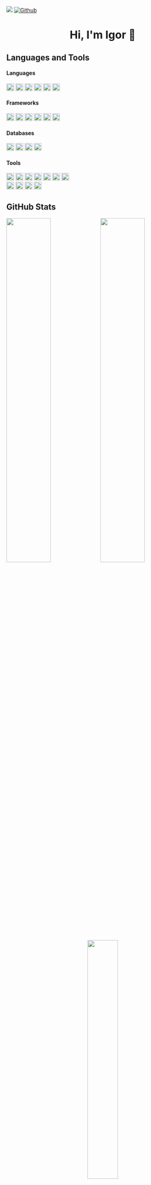 ![](https://visitor-badge.laobi.icu/badge?page_id=igordzierwa)
[![Github](https://img.shields.io/github/followers/igordzierwa?label=Follow&style=social)](https://github.com/CharalambosIoannou)

<div align="center">
  <h1 style="text-align:center">Hi, I'm Igor 👋</h1>
</div>

## Languages and Tools
<!---
https://github.com/danmadeira/simple-icon-badges
https://github.com/Ileriayo/markdown-badges
-->
#### Languages
<div>
  <img height=20 src="https://img.shields.io/badge/python-3670A0?style=for-the-badge&logo=python&logoColor=ffdd54"/>
  <img height=20 src="https://img.shields.io/badge/java-%23ED8B00.svg?style=for-the-badge&logo=java&logoColor=white" />
  <img height=20 src="https://img.shields.io/badge/javascript-%23323330.svg?style=for-the-badge&logo=javascript&logoColor=%23F7DF1E" />
  <img height=20 src="https://img.shields.io/badge/typescript-%23007ACC.svg?style=for-the-badge&logo=typescript&logoColor=white" />
  <img height=20 src="https://img.shields.io/badge/r-%23276DC3.svg?style=for-the-badge&logo=r&logoColor=white" />
  <img height=20 src="https://img.shields.io/badge/-GraphQL-E10098?style=for-the-badge&logo=graphql&logoColor=white" />
</div>

#### Frameworks
<div>
  <img height=20 src="https://img.shields.io/badge/django-%23092E20.svg?style=for-the-badge&logo=django&logoColor=white" />
  <img height=20 src="https://img.shields.io/badge/DJANGO-REST-ff1709?style=for-the-badge&logo=django&logoColor=white&color=ff1709&labelColor=gra" />
  <img height=20 src="https://img.shields.io/badge/spring-%236DB33F.svg?style=for-the-badge&logo=spring&logoColor=white" />
  <img height=20 src="https://img.shields.io/badge/react-%2320232a.svg?style=for-the-badge&logo=react&logoColor=%2361DAFB" />
  <img height=20 src="https://img.shields.io/badge/vuejs-%2335495e.svg?style=for-the-badge&logo=vuedotjs&logoColor=%234FC08D" />
  <img height=20 src="https://img.shields.io/badge/-cypress-%23E5E5E5?style=for-the-badge&logo=cypress&logoColor=058a5e" />
</div>

#### Databases
<div>
  <img height=20 src="https://img.shields.io/badge/postgres-%23316192.svg?style=for-the-badge&logo=postgresql&logoColor=white" />
  <img height=20 src="https://img.shields.io/badge/mysql-%2300f.svg?style=for-the-badge&logo=mysql&logoColor=white" />
  <img height=20 src="https://img.shields.io/badge/MongoDB-%234ea94b.svg?style=for-the-badge&logo=mongodb&logoColor=white" />
  <img height=20 src="https://img.shields.io/badge/sqlite-%2307405e.svg?style=for-the-badge&logo=sqlite&logoColor=white" />
</div>

#### Tools
<div>
  <img height=20 src="https://img.shields.io/badge/git-%23F05033.svg?style=for-the-badge&logo=git&logoColor=white" />
  <img height=20 src="https://img.shields.io/badge/AWS-%23FF9900.svg?style=for-the-badge&logo=amazon-aws&logoColor=white" />
  <img height=20 src="https://img.shields.io/badge/docker-%230db7ed.svg?style=for-the-badge&logo=docker&logoColor=white" />
  <img height=20 src="https://img.shields.io/badge/google%20lens-%234285F4.svg?&style=for-the-badge&logo=google%20lens&logoColor=white" />
  <img height=20 src="https://img.shields.io/badge/circle%20ci-%23161616.svg?style=for-the-badge&logo=circleci&logoColor=white" />
  <img height=20 src="https://img.shields.io/badge/github%20actions-%232671E5.svg?style=for-the-badge&logo=githubactions&logoColor=white" />
  <img height=20 src="https://img.shields.io/badge/sentry-%23362D59.svg?&style=for-the-badge&logo=sentry&logoColor=white" />
</div>

<div>
  <img height=20 src="https://img.shields.io/badge/azure-%230072C6.svg?style=for-the-badge&logo=microsoftazure&logoColor=white" />
  <img height=20 src="https://img.shields.io/badge/jira-%230A0FFF.svg?style=for-the-badge&logo=jira&logoColor=white" />
  <img height=20 src="https://img.shields.io/badge/confluence-%23172BF4.svg?style=for-the-badge&logo=confluence&logoColor=white" />
  <img height=20 src="https://img.shields.io/badge/Trello-%23026AA7.svg?style=for-the-badge&logo=Trello&logoColor=white" />
</div>

## GitHub Stats
<div class='container'>
  <img style="height: auto; width: 48%;" class="img" src="https://github-readme-stats.vercel.app/api?username=igordzierwa&show_icons=true&count_private=true&theme=github_dark" />
  <img style="height: auto; width: 48%;" class="img" src="https://github-readme-streak-stats.herokuapp.com?user=igordzierwa&theme=github-dark-blue" />
</div>
<p align="center">
  <img style="height: auto; width: 40%;" class="img" src="https://github-readme-stats.vercel.app/api/top-langs/?username=igordzierwa&theme=github_dark&langs_count=8&exclude_repo=computer-graphics-labs&hide=html,css&layout=compact" />
</p>

## Projects and Laboratory Classes
<details>
  <summary>Projects</summary>
  <ul>
    <li>
      <a href="https://github.com/igordzierwa/student-internships-system-project">System Supporting Student Internships (Engineer Thesis)</a> - web application supporting the whole process of the student internships, written using Spring (Backend) and Vue.js (Frontend).
    </li>
    <br/>
    <li>
      <a href="https://github.com/igordzierwa/cypress-api-automation">API Test Aumation using Cypress (TypeScript)</a> - tests of several controllers using similar approach to Page Object Pattern.
    </li>
    <br/>
    <li>
      <a href="https://github.com/igordzierwa/java-to-python-translator-project">Java to Python Translator</a> - translator is written using Java and ANTLR.
    </li>
    <br/>
    <li>
      <a href="https://github.com/igordzierwa/databases-northwind-project">Northwind database using MongoDB</a> - implementation of the well-known Northwind database using MongoDB and Spring.
    </li>
    <br/>
    <li>
      <a href="https://github.com/igordzierwa/bookstore-microservices-project">Bookstore using Microservices</a> - backend (Spring) implementation of the bookstore activities using microsevices approach.
    </li>
    <br/>
    <li>
      <a href="https://github.com/igordzierwa/librario-project">Librario</a> - web application supporting the library activities, written using Spring (Backend) and Vue.js (Frontend).
    </li>
  </ul>
</details>

<details>
  <summary>Laboratory Classes from Engineering Studies</summary>
  <ul>
    <li>
      <a href="https://github.com/igordzierwa/database-frameworks-labs">Database Frameworks</a>
    </li>
    <br/>
    <li>
      <a href="https://github.com/igordzierwa/operating-systems-labs">Operating Systems</a>
    </li>
    <br/>
    <li>
      <a href="https://github.com/igordzierwa/computer-graphics-labs">Computer Graphics</a>
    </li>
    <br/>
    <li>
      <a href="https://github.com/igordzierwa/snake-game-project">Introduction to Computer Science - Snake Game</a>
    </li>
  </ul>
</details>

<details>
  <summary>Laboratory Classes from Mastering Studies</summary>
    <ul>
    <li>
      <a href="https://github.com/igordzierwa/knowledge-discovery-methods-labs">Knowledge discovery methods</a>
    </li>
  </ul>
  <ul>
    <li>
      <a href="https://github.com/igordzierwa/deep-learning-labs">Neural network & deep learning</a>
    </li>
  </ul>
</details>

## Contact with me
<p align="center">
  <a href="https://www.linkedin.com/in/igordzie/"><img height=25 src="https://img.shields.io/badge/linkedin-%230077B5.svg?style=for-the-badge&logo=linkedin&logoColor=white" /></a>
  <a href="https://www.facebook.com/igordzie"><img height=25 src="https://img.shields.io/badge/Facebook-%231877F2.svg?style=for-the-badge&logo=Facebook&logoColor=white" /></a>
  <a href="https://www.instagram.com/igordzie/"><img height=25 src="https://img.shields.io/badge/Instagram-%23E4405F.svg?style=for-the-badge&logo=Instagram&logoColor=white" /></a>
</p>
